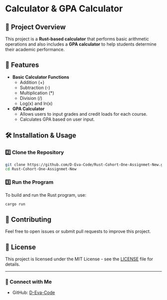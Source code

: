 # Calculator & GPA Calculator

## 📌 Project Overview
This project is a **Rust-based calculator** that performs basic arithmetic operations and also includes a **GPA calculator** to help students determine their academic performance.

## 🚀 Features
- **Basic Calculator Functions**
  - Addition (+)
  - Subtraction (-)
  - Multiplication (*) 
  - Division (/)
  - Log(x) and ln(x)
- **GPA Calculator**
  - Allows users to input grades and credit loads for each course.
  - Calculates GPA based on user input.
  
## 🛠️ Installation & Usage


### 2️⃣ Clone the Repository
```sh
git clone https://github.com/D-Eva-Code/Rust-Cohort-One-Assignmet-New.git
cd Rust-Cohort-One-Assignmet-New
```

### 3️⃣ Run the Program
To build and run the Rust program, use:
```sh
cargo run
```

## 🤝 Contributing
Feel free to open issues or submit pull requests to improve this project.

## 📜 License
This project is licensed under the MIT License - see the [LICENSE](LICENSE) file for details.

---
### 🔗 Connect with Me
- GitHub: [D-Eva-Code](https://github.com/D-Eva-Code)

